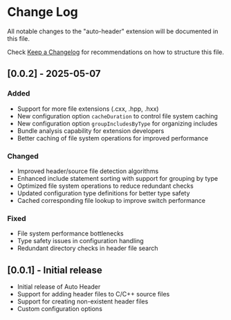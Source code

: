 # Change Log

All notable changes to the "auto-header" extension will be documented in this file.

Check [Keep a Changelog](http://keepachangelog.com/) for recommendations on how to structure this file.

## [0.0.2] - 2025-05-07

### Added
- Support for more file extensions (.cxx, .hpp, .hxx)
- New configuration option `cacheDuration` to control file system caching
- New configuration option `groupIncludesByType` for organizing includes
- Bundle analysis capability for extension developers
- Better caching of file system operations for improved performance

### Changed
- Improved header/source file detection algorithms
- Enhanced include statement sorting with support for grouping by type
- Optimized file system operations to reduce redundant checks
- Updated configuration type definitions for better type safety
- Cached corresponding file lookup to improve switch performance

### Fixed
- File system performance bottlenecks
- Type safety issues in configuration handling
- Redundant directory checks in header file search

## [0.0.1] - Initial release

- Initial release of Auto Header
- Support for adding header files to C/C++ source files
- Support for creating non-existent header files
- Custom configuration options